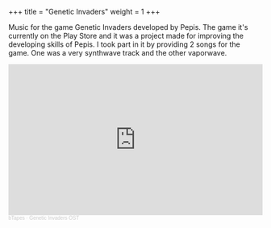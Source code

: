 +++
title = "Genetic Invaders"
weight = 1
+++

Music for the game Genetic Invaders developed by Pepis. The game it's currently on the Play Store and it was a project made for improving the developing skills of Pepis. I took part in it by providing 2 songs for the game. 
One was a very synthwave track and the other vaporwave.

<iframe width="100%" height="300" scrolling="no" frameborder="no" allow="autoplay" src="https://w.soundcloud.com/player/?url=https%3A//api.soundcloud.com/playlists/1190675284&color=%23ff5500&auto_play=false&hide_related=false&show_comments=true&show_user=true&show_reposts=false&show_teaser=true&visual=true"></iframe><div style="font-size: 10px; color: #cccccc;line-break: anywhere;word-break: normal;overflow: hidden;white-space: nowrap;text-overflow: ellipsis; font-family: Interstate,Lucida Grande,Lucida Sans Unicode,Lucida Sans,Garuda,Verdana,Tahoma,sans-serif;font-weight: 100;"><a href="https://soundcloud.com/user-898122453" title="bTapes" target="_blank" style="color: #cccccc; text-decoration: none;">bTapes</a> · <a href="https://soundcloud.com/user-898122453/sets/genetic-invaders-ost" title="Genetic Invaders OST" target="_blank" style="color: #cccccc; text-decoration: none;">Genetic Invaders OST</a></div>

